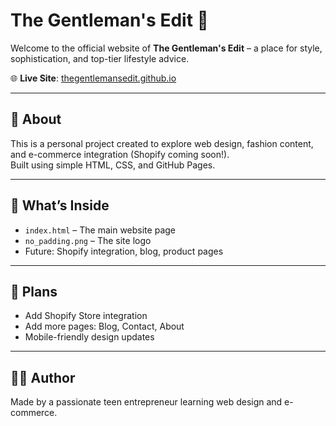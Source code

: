 # The Gentleman's Edit 👔

Welcome to the official website of **The Gentleman's Edit** – a place for style, sophistication, and top-tier lifestyle advice.

🌐 **Live Site**: [thegentlemansedit.github.io](https://thegentlemansedit.github.io)

---

## 📝 About

This is a personal project created to explore web design, fashion content, and e-commerce integration (Shopify coming soon!).  
Built using simple HTML, CSS, and GitHub Pages.

---

## 📁 What’s Inside

- `index.html` – The main website page
- `no_padding.png` – The site logo
- Future: Shopify integration, blog, product pages

---

## 🚀 Plans

- Add Shopify Store integration
- Add more pages: Blog, Contact, About
- Mobile-friendly design updates

---

## 🙋‍♂️ Author

Made by a passionate teen entrepreneur learning web design and e-commerce.

